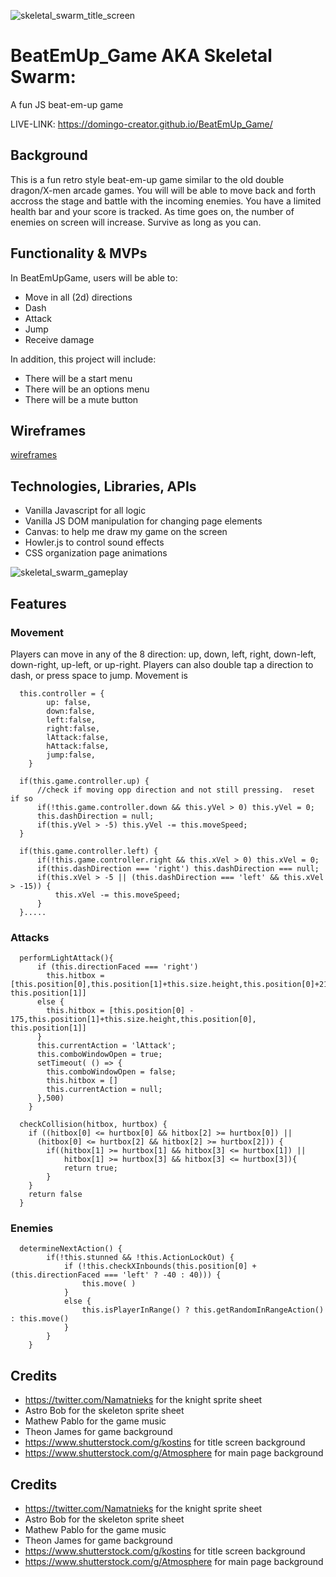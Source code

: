 ![skeletal_swarm_title_screen](https://user-images.githubusercontent.com/59151493/166077190-6fa64f73-3e55-4e82-988d-2a7017e7d592.gif)
# BeatEmUp_Game AKA Skeletal Swarm:
A fun JS beat-em-up game

LIVE-LINK: https://domingo-creator.github.io/BeatEmUp_Game/


## Background 
  This is a fun retro style beat-em-up game similar to the old double dragon/X-men arcade games. You will will be able to move back and forth accross the stage and battle with the incoming enemies. You have a limited health bar and your score is tracked.  As time goes on, the number of enemies on screen will increase.  Survive as long as you can.


## Functionality & MVPs
In BeatEmUpGame, users will be able to:

+ Move in all (2d) directions
+ Dash
+ Attack
+ Jump
+ Receive damage



In addition, this project will include: 

+ There will be a start menu 
+ There will be an options menu
+ There will be a mute button



## Wireframes
[wireframes](https://wireframe.cc/i5caUj)



## Technologies, Libraries, APIs 
+ Vanilla Javascript for all logic
+ Vanilla JS DOM manipulation for changing page elements
+ Canvas: to help me draw my game on the screen 
+ Howler.js to control sound effects
+ CSS organization page animations


![skeletal_swarm_gameplay](https://user-images.githubusercontent.com/59151493/166077172-8dfca8da-06fb-4553-8378-3fca5e475b35.gif)
## Features
### Movement
Players can move in any of the 8 direction: up, down, left, right, down-left, down-right, up-left, or up-right.
Players can also double tap a direction to dash, or press space to jump.  Movement is 

```
  this.controller = {
        up: false,
        down:false,
        left:false,
        right:false,
        lAttack:false,
        hAttack:false,
        jump:false,
    }
```

```             
  if(this.game.controller.up) {
      //check if moving opp direction and not still pressing.  reset if so
      if(!this.game.controller.down && this.yVel > 0) this.yVel = 0;
      this.dashDirection = null;
      if(this.yVel > -5) this.yVel -= this.moveSpeed;
  }

  if(this.game.controller.left) {
      if(!this.game.controller.right && this.xVel > 0) this.xVel = 0;
      if(this.dashDirection === 'right') this.dashDirection === null;
      if(this.xVel > -5 || (this.dashDirection === 'left' && this.xVel > -15)) {
          this.xVel -= this.moveSpeed;
      } 
  }.....
```

### Attacks
```
  performLightAttack(){
      if (this.directionFaced === 'right')
        this.hitbox = [this.position[0],this.position[1]+this.size.height,this.position[0]+215, this.position[1]]
      else {
        this.hitbox = [this.position[0] - 175,this.position[1]+this.size.height,this.position[0], this.position[1]]
      }
      this.currentAction = 'lAttack';
      this.comboWindowOpen = true;
      setTimeout( () => {
        this.comboWindowOpen = false;
        this.hitbox = []
        this.currentAction = null;
      },500)
    }
```
```
  checkCollision(hitbox, hurtbox) {
    if ((hitbox[0] <= hurtbox[0] && hitbox[2] >= hurtbox[0]) ||
      (hitbox[0] <= hurtbox[2] && hitbox[2] >= hurtbox[2])) {
        if((hitbox[1] >= hurtbox[1] && hitbox[3] <= hurtbox[1]) ||
            hitbox[1] >= hurtbox[3] && hitbox[3] <= hurtbox[3]){
            return true;
        }
    } 
    return false
  }
```

### Enemies
```
  determineNextAction() {
        if(!this.stunned && !this.ActionLockOut) {
            if (!this.checkXInbounds(this.position[0] + (this.directionFaced === 'left' ? -40 : 40))) {
                this.move( )
            }
            else {
                this.isPlayerInRange() ? this.getRandomInRangeAction() : this.move()    
            }
        }
    }
```




## Credits
+ https://twitter.com/Namatnieks for the knight sprite sheet
+ Astro Bob for the skeleton sprite sheet
+ Mathew Pablo for the game music
+ Theon James for game background
+ https://www.shutterstock.com/g/kostins for title screen background
+ https://www.shutterstock.com/g/Atmosphere for main page background





## Credits
+ https://twitter.com/Namatnieks for the knight sprite sheet
+ Astro Bob for the skeleton sprite sheet
+ Mathew Pablo for the game music
+ Theon James for game background
+ https://www.shutterstock.com/g/kostins for title screen background
+ https://www.shutterstock.com/g/Atmosphere for main page background

